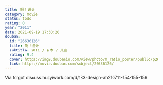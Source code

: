 ```yaml
---
title: 啊！设计
category: movie
status: todo
rating: 0
year: "2011"
date: 2021-09-19 17:30:20
douban:
  id: "26636126"
  title: 啊！设计
  subtitle: 2011 / 日本 / 儿童
  rating: 9.4
  cover: https://img9.doubanio.com/view/photo/m_ratio_poster/public/p2635179466.jpg
  link: https://movie.douban.com/subject/26636126/
---
```


Via forgot discuss.huayiwork.com/d/183-design-ah210711-154-155-156
